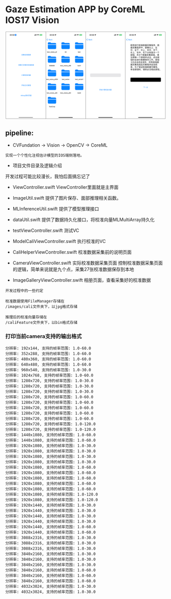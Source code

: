 #  Gaze Estimation APP by CoreML IOS17 Vision



![app示意](./images/examples.png)

## pipeline:

- CVFundation -> Vision -> OpenCV -> CoreML


```
实现一个个性化注视估计模型的IOS端侧落地。
```
- 项目文件目录及逻辑介绍

开发过程可能比较漫长，我怕后面搞忘记了



- ViewController.swift
ViewController里面就是主界面

- ImageUtil.swift
提供了图片保存、面部推理相关函数。

- MLInferenceUtil.swift
提供了模型推理接口

- dataUtil.swift
提供了数据持久化接口，将校准向量MLMultiArray持久化

- testViewController.swift
测试VC

- ModelCaliViewController.swift
执行校准的VC

- CaliHelperViewController.swift
校准数据采集前的说明页面

- CameraViewController.swift
实际校准数据采集页面
控制校准数据采集页面的逻辑，简单来说就是九个点，采集27张校准数据保存到本地

- ImageGalleryViewController.swift
相册页面，查看采集好的校准数据


```
开发过程中的一些约定

校准数据使用FileManager存储在
/images/cali文件夹下，以jpg格式存储

推理后的校准向量存储在
/caliFeature文件夹下，以bin格式存储

```


### 打印当前camera支持的输出格式

```
分辨率: 192x144, 支持的帧率范围: 1.0-60.0
分辨率: 352x288, 支持的帧率范围: 1.0-60.0
分辨率: 480x360, 支持的帧率范围: 1.0-60.0
分辨率: 640x480, 支持的帧率范围: 1.0-60.0
分辨率: 960x540, 支持的帧率范围: 1.0-30.0
分辨率: 1024x768, 支持的帧率范围: 1.0-60.0
分辨率: 1280x720, 支持的帧率范围: 1.0-30.0
分辨率: 1280x720, 支持的帧率范围: 1.0-30.0
分辨率: 1280x720, 支持的帧率范围: 1.0-30.0
分辨率: 1280x720, 支持的帧率范围: 1.0-60.0
分辨率: 1280x720, 支持的帧率范围: 1.0-60.0
分辨率: 1280x720, 支持的帧率范围: 1.0-60.0
分辨率: 1280x720, 支持的帧率范围: 1.0-60.0
分辨率: 1280x720, 支持的帧率范围: 1.0-60.0
分辨率: 1280x720, 支持的帧率范围: 1.0-120.0
分辨率: 1280x720, 支持的帧率范围: 1.0-120.0
分辨率: 1440x1080, 支持的帧率范围: 1.0-60.0
分辨率: 1440x1080, 支持的帧率范围: 1.0-60.0
分辨率: 1920x1080, 支持的帧率范围: 1.0-30.0
分辨率: 1920x1080, 支持的帧率范围: 1.0-30.0
分辨率: 1920x1080, 支持的帧率范围: 1.0-30.0
分辨率: 1920x1080, 支持的帧率范围: 1.0-30.0
分辨率: 1920x1080, 支持的帧率范围: 1.0-60.0
分辨率: 1920x1080, 支持的帧率范围: 1.0-60.0
分辨率: 1920x1080, 支持的帧率范围: 1.0-60.0
分辨率: 1920x1080, 支持的帧率范围: 1.0-60.0
分辨率: 1920x1080, 支持的帧率范围: 1.0-60.0
分辨率: 1920x1080, 支持的帧率范围: 1.0-120.0
分辨率: 1920x1080, 支持的帧率范围: 1.0-120.0
分辨率: 1920x1440, 支持的帧率范围: 1.0-30.0
分辨率: 1920x1440, 支持的帧率范围: 1.0-30.0
分辨率: 1920x1440, 支持的帧率范围: 1.0-30.0
分辨率: 1920x1440, 支持的帧率范围: 1.0-30.0
分辨率: 1920x1440, 支持的帧率范围: 1.0-60.0
分辨率: 1920x1440, 支持的帧率范围: 1.0-60.0
分辨率: 3088x2316, 支持的帧率范围: 1.0-30.0
分辨率: 3088x2316, 支持的帧率范围: 1.0-30.0
分辨率: 3088x2316, 支持的帧率范围: 1.0-30.0
分辨率: 3840x2160, 支持的帧率范围: 1.0-30.0
分辨率: 3840x2160, 支持的帧率范围: 1.0-30.0
分辨率: 3840x2160, 支持的帧率范围: 1.0-30.0
分辨率: 3840x2160, 支持的帧率范围: 1.0-60.0
分辨率: 3840x2160, 支持的帧率范围: 1.0-60.0
分辨率: 3840x2160, 支持的帧率范围: 1.0-60.0
分辨率: 4032x3024, 支持的帧率范围: 1.0-30.0
分辨率: 4032x3024, 支持的帧率范围: 1.0-30.0

```
